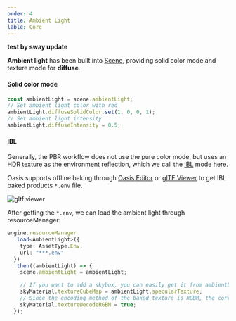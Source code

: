 ```yaml
---
order: 4
title: Ambient Light
lable: Core
---
```


**test by sway update**

**Ambient light** has been built into [Scene](${api}core/Scene), providing solid color mode and texture mode for **diffuse**.

#### Solid color mode

```typescript
const ambientLight = scene.ambientLight;
// Set ambient light color with red
ambientLight.diffuseSolidColor.set(1, 0, 0, 1);
// Set ambient light intensity
ambientLight.diffuseIntensity = 0.5;
```

#### IBL

Generally, the PBR workflow does not use the pure color mode, but uses an HDR texture as the environment reflection, which we call the [IBL](https://developer.nvidia.cn/gpugems/gpugems/part-iii-materials/chapter-19-image-based-lighting) mode here.

Oasis supports offline baking through [Oasis Editor](https://oasis.alipay.com/editor) or [glTF Viewer](https://oasisengine.cn/gltf-viewer) to get IBL baked products `*.env` file.

![gltf viewer](https://gw.alipayobjects.com/mdn/rms_7c464e/afts/img/A*9mGbSpQ4HngAAAAAAAAAAAAAARQnAQ)

After getting the `*.env`, we can load the ambient light through resourceManager:

```typescript
engine.resourceManager
  .load<AmbientLight>({
    type: AssetType.Env,
    url: "***.env"
  })
  .then((ambientLight) => {
    scene.ambientLight = ambientLight;

    // If you want to add a skybox, you can easily get it from ambientLight
    skyMaterial.textureCubeMap = ambientLight.specularTexture;
    // Since the encoding method of the baked texture is RGBM, the corresponding decoding settings are required
    skyMaterial.textureDecodeRGBM = true;
  });
```

<playground src="ambient-light.ts"></playground>

